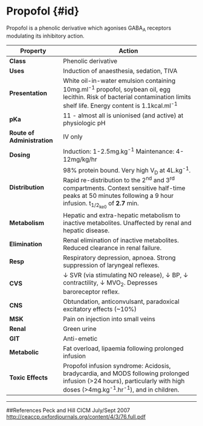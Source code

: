 # Propofol {#id}

Propofol is a phenolic derivative which agonises GABA<sub>A</sub> receptors modulating its inhibitory action.

|Property|Action|
|--|--|
|**Class**|Phenolic derivative|
|**Uses**|Induction of anaesthesia, sedation, TIVA|
|**Presentation**| White oil-in-water emulsion containing 10mg.ml<sup>-1</sup> propofol, soybean oil, egg lecithin. Risk of bacterial contamination limits shelf life. Energy content is 1.1kcal.ml<sup>-1</sup>|
|**pKa**| 11 - almost all is unionised (and active) at physiologic pH|
|**Route of Administration**|IV only|
|**Dosing**|Induction: 1-2.5mg.kg<sup>-1</sup> Maintenance: 4-12mg/kg/hr|
|**Distribution**|98% protein bound. Very high V<sub>D</sub> at 4L.kg<sup>-1</sup>. Rapid re-distribution to the 2<sup>nd</sup> and 3<sup>rd</sup> compartments. Context sensitive half-time peaks at 50 minutes following a 9 hour infusion. t<sub>1/2<sub>ke0</sub></sub> of **2.7** min.|
|**Metabolism**| Hepatic and extra-hepatic metabolism to inactive metabolites. Unaffected by renal and hepatic disease.|
|**Elimination**|Renal elimination of inactive metabolites. Reduced clearance in renal failure.|
|**Resp**|Respiratory depression, apnoea. Strong suppression of laryngeal reflexes.
|**CVS**|↓ SVR (via stimulating NO release), ↓ BP, ↓ contractility, ↓ MVO<sub>2</sub>. Depresses baroreceptor reflex.|
|**CNS**|Obtundation, anticonvulsant, paradoxical excitatory effects (~10%)|
|**MSK**|Pain on injection into small veins|
|**Renal**|Green urine|
|**GIT**|Anti-emetic|
|**Metabolic**|Fat overload, lipaemia following prolonged infusion|
|**Toxic Effects**|Propofol infusion syndrome: Acidosis, bradycardia, and MODS following prolonged infusion (>24 hours), particularly with high doses (>4mg.kg<sup>-1</sup>.hr<sup>-1</sup>), and in children.|


---
##References
Peck and Hill
CICM July/Sept 2007
http://ceaccp.oxfordjournals.org/content/4/3/76.full.pdf